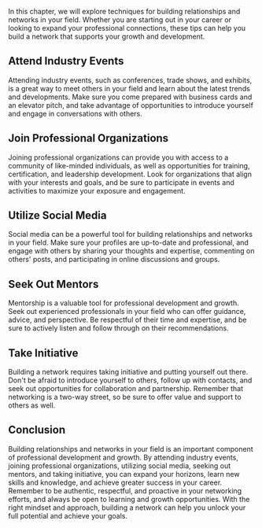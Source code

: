 
In this chapter, we will explore techniques for building relationships and networks in your field. Whether you are starting out in your career or looking to expand your professional connections, these tips can help you build a network that supports your growth and development.

Attend Industry Events
----------------------

Attending industry events, such as conferences, trade shows, and exhibits, is a great way to meet others in your field and learn about the latest trends and developments. Make sure you come prepared with business cards and an elevator pitch, and take advantage of opportunities to introduce yourself and engage in conversations with others.

Join Professional Organizations
-------------------------------

Joining professional organizations can provide you with access to a community of like-minded individuals, as well as opportunities for training, certification, and leadership development. Look for organizations that align with your interests and goals, and be sure to participate in events and activities to maximize your exposure and engagement.

Utilize Social Media
--------------------

Social media can be a powerful tool for building relationships and networks in your field. Make sure your profiles are up-to-date and professional, and engage with others by sharing your thoughts and expertise, commenting on others' posts, and participating in online discussions and groups.

Seek Out Mentors
----------------

Mentorship is a valuable tool for professional development and growth. Seek out experienced professionals in your field who can offer guidance, advice, and perspective. Be respectful of their time and expertise, and be sure to actively listen and follow through on their recommendations.

Take Initiative
---------------

Building a network requires taking initiative and putting yourself out there. Don't be afraid to introduce yourself to others, follow up with contacts, and seek out opportunities for collaboration and partnership. Remember that networking is a two-way street, so be sure to offer value and support to others as well.

Conclusion
----------

Building relationships and networks in your field is an important component of professional development and growth. By attending industry events, joining professional organizations, utilizing social media, seeking out mentors, and taking initiative, you can expand your horizons, learn new skills and knowledge, and achieve greater success in your career. Remember to be authentic, respectful, and proactive in your networking efforts, and always be open to learning and growth opportunities. With the right mindset and approach, building a network can help you unlock your full potential and achieve your goals.
